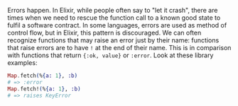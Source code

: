 Errors happen. In Elixir, while people often say to "let it crash", there are times when we need to rescue the function call to a known good state to fulfil a software contract. In some languages, errors are used as method of control flow, but in Elixir, this pattern is discouraged. We can often recognize functions that may raise an error just by their name: functions that raise errors are to have `!` at the end of their name. This is in comparison with functions that return `{:ok, value}` or `:error`. Look at these library examples:

```elixir
Map.fetch(%{a: 1}, :b)
# => :error
Map.fetch!(%{a: 1}, :b)
# => raises KeyError
```

